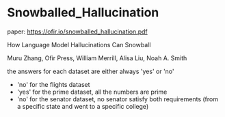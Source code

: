 # Snowballed_Hallucination

paper: https://ofir.io/snowballed_hallucination.pdf

How Language Model Hallucinations Can Snowball

Muru Zhang, Ofir Press, William Merrill, Alisa Liu, Noah A. Smith

the answers for each dataset are either always 'yes' or 'no'
* 'no' for the flights dataset
* 'yes' for the prime dataset, all the numbers are prime
* 'no' for the senator dataset, no senator satisfy both requirements (from a specific state and went to a specific college)
